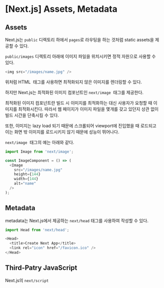 # [Next.js] Assets, Metadata

## Assets

Next.js는 `public` 디렉토리 하에서 `pages`로 라우팅을 하는 것처럼 static assets을 제공할 수 있다. 

`public/images` 디렉토리 아래에 이미지 파일을 위치시키면 정적 자원으로 사용할 수 있다.

```javascript
<img src="/images/name.jpg" />
```

위처럼 HTML <img> 태그를 사용하면 최적화되지 않은 이미지를 렌더링할 수 있다.

하지만 Next.js는 최적화된 이미지 컴포넌트인 `next/image` <Image> 태그를 제공한다.

최적화된 이미지 컴포넌트란 빌드 시 이미지를 최적화하는 대신 사용자가 요청할 때 이미지를 최적화시킨다. 따라서 웹 페이지가 이미지 파일을 몇개를 갖고 있던지 상관 없이 빌드 시간을 단축시킬 수 있다.

또한, 이미지는 lazy load 되기 때문에 스크롤되어 viewport에 진입했을 때 로드되고 이는 화면 밖 이미지를 로드시키지 않기 때문에 성능이 뛰어나다.

`next/image` <Image> 태그의 예는 아래와 같다.

```javascript
import Image from 'next/image';

const ImageComponent = () => (
  <Image
    src="/images/name.jpg" 
    height={144}
    width={144}
    alt="name"
  />
);
```

## Metadata

metadata는 Next.js에서 제공하는 `next/head` <Head> 태그를 사용하여 작성할 수 있다.

```javascript
import Head from 'next/head';

<Head>
  <title>Create Next App</title>
  <link rel="icon" href="/favicon.ico" />
</Head>
```

## Third-Patry JavaScript

Next.js의 `next/script` <Script> 태그는 HTML <script> 태그의 최적화 및 추가 기능이 포함된 태그다.

```javascript
import Script from 'next/script';

<Script
  src="https://connect.facebook.net/en_US/sdk.js"
  strategy="lazyOnload"
  onLoad={() =>
    console.log(`script loaded correctly, window.FB has been populated`)
  }
/>
```
<Script> 태그는 아래와 같은 추가 기능을 갖고 있다.

1. `strategy` - 스크립트가 load 되는 타이밍을 컨트롤하는 option이다. 예제의 `lazyOnload`는 브라우저의 idle time 때, 느즈막히 로드한다는 뜻이다.
2. `onLoad` - 스크립트가 로드될 때, 실행되는 callback 함수다.